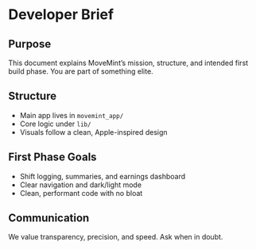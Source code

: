 # Developer Brief

## Purpose
This document explains MoveMint’s mission, structure, and intended first build phase. You are part of something elite.

## Structure
- Main app lives in `movemint_app/`
- Core logic under `lib/`
- Visuals follow a clean, Apple-inspired design

## First Phase Goals
- Shift logging, summaries, and earnings dashboard
- Clear navigation and dark/light mode
- Clean, performant code with no bloat

## Communication
We value transparency, precision, and speed. Ask when in doubt.
